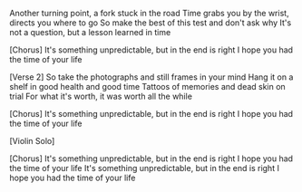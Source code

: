 Another turning point, a fork stuck in the road
Time grabs you by the wrist, directs you where to go
So make the best of this test and don't ask why
It's not a question, but a lesson learned in time

[Chorus]
It's something unpredictable, but in the end is right
I hope you had the time of your life

[Verse 2]
So take the photographs and still frames in your mind
Hang it on a shelf in good health and good time
Tattoos of memories and dead skin on trial
For what it's worth, it was worth all the while

[Chorus]
It's something unpredictable, but in the end is right
I hope you had the time of your life

[Violin Solo]

[Chorus]
It's something unpredictable, but in the end is right
I hope you had the time of your life
It's something unpredictable, but in the end is right
I hope you had the time of your life
